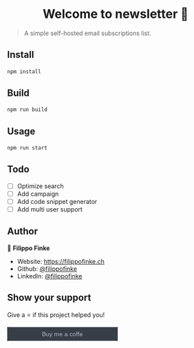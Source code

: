 <h1 align="center">Welcome to newsletter 👋</h1>

> A simple self-hosted email subscriptions list.

## Install

```sh
npm install
```

## Build

```sh
npm run build
```

## Usage

```sh
npm run start
```

## Todo

- [ ] Optimize search
- [ ] Add campaign
- [ ] Add code snippet generator
- [ ] Add multi user support

## Author

👤 **Filippo Finke**

- Website: https://filippofinke.ch
- Github: [@filippofinke](https://github.com/filippofinke)
- LinkedIn: [@filippofinke](https://linkedin.com/in/filippofinke)

## Show your support

Give a ⭐️ if this project helped you!

<a href="https://www.buymeacoffee.com/filippofinke">
  <img src="https://github.com/filippofinke/filippofinke/raw/main/images/buymeacoffe.png" alt="Buy Me A McFlurry">
</a>
